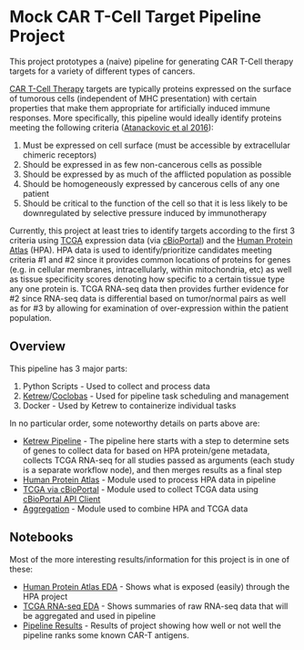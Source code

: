 # Mock CAR T-Cell Target Pipeline Project

This project prototypes a (naive) pipeline for generating CAR T-Cell therapy targets for a variety of different types of cancers.  

[CAR T-Cell Therapy](https://www.cancer.gov/about-cancer/treatment/research/car-t-cells) targets are typically proteins expressed on the surface of tumorous cells (independent of MHC presentation) with certain properties that make them appropriate for artificially induced immune responses.  More specifically, this pipeline would ideally identify proteins meeting the following criteria ([Atanackovic et al 2016](http://onlinelibrary.wiley.com/doi/10.1111/bjh.13889/full)):

1. Must be expressed on cell surface (must be accessible by extracellular chimeric receptors)
2. Should be expressed in as few non-cancerous cells as possible
3. Should be expressed by as much of the afflicted population as possible
4. Should be homogeneously expressed by cancerous cells of any one patient
5. Should be critical to the function of the cell so that it is less likely to be downregulated by selective pressure induced by immunotherapy

Currently, this project at least tries to identify targets according to the first 3 criteria using [TCGA](https://cancergenome.nih.gov/) expression data (via [cBioPortal](http://www.cbioportal.org/study?id=brca_tcga#summary)) and the [Human Protein Atlas](http://www.proteinatlas.org/) (HPA).  HPA data is used to identify/prioritize candidates meeting criteria \#1 and \#2 since it provides common locations of proteins for genes (e.g. in cellular membranes, intracellularly, within mitochondria, etc) as well as tissue specificity scores denoting how specific to a certain tissue type any one protein is.  TCGA RNA-seq data then provides further evidence for \#2 since RNA-seq data is differential based on tumor/normal pairs as well as for \#3 by allowing for examination of over-expression within the patient population.

## Overview

This pipeline has 3 major parts:

1. Python Scripts - Used to collect and process data
2. [Ketrew](https://github.com/hammerlab/ketrew)/[Coclobas](https://github.com/hammerlab/coclobas) - Used for pipeline task scheduling and management
3. Docker - Used by Ketrew to containerize individual tasks

In no particular order, some noteworthy details on parts above are:

- [Ketrew Pipeline](ketrew/cart_pipeline.ml) - The pipeline here starts with a step to determine sets of genes to collect data for based on HPA protein/gene metadata, collects TCGA RNA-seq for all studies passed as arguments (each study is a separate workflow node), and then merges results as a final step
- [Human Protein Atlas](python/pyhpa/pyhpa/data.py) - Module used to process HPA data in pipeline
- [TCGA via cBioPortal](python/pycgds/pycgds/tcga.py) - Module used to collect TCGA data using [cBioPortal API Client](python/pycgds/pycgds/api.py)
- [Aggregation](python/pyagg/pyagg/aggregation.py) - Module used to combine HPA and TCGA data

## Notebooks

Most of the more interesting results/information for this project is in one of these:

- [Human Protein Atlas EDA](http://nbviewer.jupyter.org/github/eric-czech/cartpipeline/blob/master/python/notebooks/hpa/EDA%20-%20Human%20Protein%20Atlas.ipynb) - Shows what is exposed (easily) through the HPA project
- [TCGA RNA-seq EDA](http://nbviewer.jupyter.org/github/eric-czech/cartpipeline/blob/master/python/notebooks/cgds/EDA%20-%20TCGA%20Expression%20%28via%20cBioPortal%29.ipynb) - Shows summaries of raw RNA-seq data that will be aggregated and used in pipeline
- [Pipeline Results](http://nbviewer.jupyter.org/github/eric-czech/cartpipeline/blob/master/python/notebooks/results/Pipeline%20Results.ipynb) - Results of project showing how well or not well the pipeline ranks some known CAR-T antigens.
